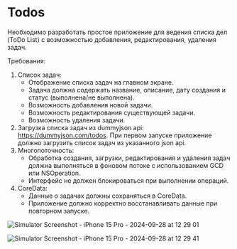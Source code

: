 # Todos
Необходимо разработать простое приложение для ведения списка дел (ToDo List) с возможностью добавления, редактирования, удаления задач.

Требования:
1. Список задач:
   - Отображение списка задач на главном экране.
   - Задача должна содержать название, описание, дату создания и статус (выполнена/не выполнена).
   - Возможность добавления новой задачи.
   - Возможность редактирования существующей задачи.
   - Возможность удаления задачи.
2. Загрузка списка задач из dummyjson api: https://dummyjson.com/todos. При первом запуске приложение должно загрузить список задач из указанного json api.  
3. Многопоточность:
   - Обработка создания, загрузки, редактирования и удаления задач должна выполняться в фоновом потоке с использованием GCD или NSOperation.
   - Интерфейс не должен блокироваться при выполнении операций.
4. CoreData:
   - Данные о задачах должны сохраняться в CoreData.
   - Приложение должно корректно восстанавливать данные при повторном запуске.

![Simulator Screenshot - iPhone 15 Pro - 2024-09-28 at 12 29 01](https://github.com/user-attachments/assets/96323d61-f0b0-4e84-ac79-10601e94ccb0)

![Simulator Screenshot - iPhone 15 Pro - 2024-09-28 at 12 29 41](https://github.com/user-attachments/assets/5eb7dfb3-8927-4945-a26c-f204c766587f)
